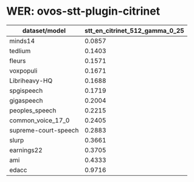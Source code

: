 
# WER: ovos-stt-plugin-citrinet
|dataset/model|stt_en_citrinet_512_gamma_0_25|
|-|-|
| minds14 | 0.0857 |
| tedlium | 0.1403 |
| fleurs | 0.1571 |
| voxpopuli | 0.1671 |
| Libriheavy-HQ | 0.1688 |
| spgispeech | 0.1719 |
| gigaspeech | 0.2004 |
| peoples_speech | 0.2215 |
| common_voice_17_0 | 0.2405 |
| supreme-court-speech | 0.2883 |
| slurp | 0.3661 |
| earnings22 | 0.3705 |
| ami | 0.4333 |
| edacc | 0.9716 |